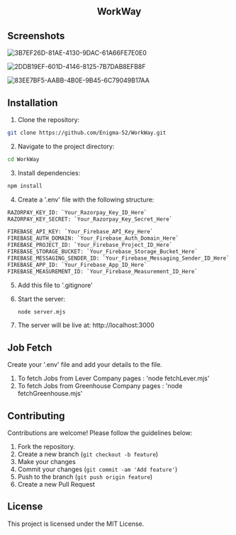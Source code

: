
<div align="center">

## WorkWay

</div>

## Screenshots

![3B7EF26D-81AE-4130-9DAC-61A66FE7E0E0](https://github.com/Enigma-52/WorkWay/assets/95529619/dccafff9-6e7b-4e17-b9ec-950d3748b985)


![2DDB19EF-601D-4146-8125-7B7DAB8EFB8F](https://github.com/Enigma-52/WorkWay/assets/95529619/9dac6df4-50d3-4fab-8979-084b6b20d1cb)


![83EE7BF5-AABB-4B0E-9B45-6C79049B17AA](https://github.com/Enigma-52/WorkWay/assets/95529619/a398dbb6-0f75-4079-ad85-d24ca36996a1)


## Installation

1. Clone the repository:
```bash
git clone https://github.com/Enigma-52/WorkWay.git
```

2. Navigate to the project directory:
```bash
cd WorkWay
```

3. Install dependencies:
```bash
npm install
```

4. Create a '.env' file with the following structure:

```bash
RAZORPAY_KEY_ID: `Your_Razorpay_Key_ID_Here`
RAZORPAY_KEY_SECRET: `Your_Razorpay_Key_Secret_Here`

FIREBASE_API_KEY: `Your_Firebase_API_Key_Here`
FIREBASE_AUTH_DOMAIN: `Your_Firebase_Auth_Domain_Here`
FIREBASE_PROJECT_ID: `Your_Firebase_Project_ID_Here`
FIREBASE_STORAGE_BUCKET: `Your_Firebase_Storage_Bucket_Here`
FIREBASE_MESSAGING_SENDER_ID: `Your_Firebase_Messaging_Sender_ID_Here`
FIREBASE_APP_ID: `Your_Firebase_App_ID_Here`
FIREBASE_MEASUREMENT_ID: `Your_Firebase_Measurement_ID_Here`
```

5. Add this file to '.gitignore'

6. Start the server:
   ```bash
   node server.mjs
   ```
7. The server will be live at: http://localhost:3000
   
## Job Fetch

Create your '.env' file and add your details to the file.

1. To fetch Jobs from Lever Company pages : 'node fetchLever.mjs'
2. To fetch Jobs from Greenhouse Company pages : 'node fetchGreenhouse.mjs'

## Contributing

Contributions are welcome! Please follow the guidelines below:

1. Fork the repository.
2. Create a new branch (`git checkout -b feature`)
3. Make your changes
4. Commit your changes (`git commit -am 'Add feature'`)
5. Push to the branch (`git push origin feature`)
6. Create a new Pull Request

## License

This project is licensed under the MIT License.

